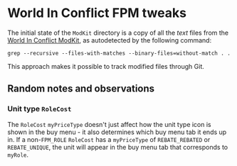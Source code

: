 # World In Conflict FPM tweaks

The initial state of the `ModKit` directory is a copy of all the *text* files
from the [World In Conflict ModKit][], as autodetected by the following command:

```
grep --recursive --files-with-matches --binary-files=without-match . .
```

This approach makes it possible to track modified files through Git.

[World In Conflict modkit]: https://www.massgate.org/downloads.php#modkitss

## Random notes and observations

### Unit type `RoleCost`

The `RoleCost` `myPriceType` doesn't just affect how the unit type icon is shown
in the buy menu - it also determines which buy menu tab it ends up in. If a
non-`FPM_ROLE` `RoleCost` has a `myPriceType` of `REBATE_REBATED` or
`REBATE_UNIQUE`, the unit will appear in the buy menu tab that corresponds to
`myRole`.
